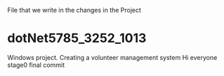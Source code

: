 File that we write in the changes in the Project
# dotNet5785_3252_1013
Windows project. Creating a volunteer management system
Hi everyone
stage0 final commit

